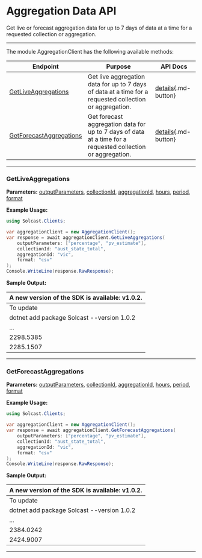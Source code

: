 # Aggregation Data API

Get live or forecast aggregation data for up to 7 days of data at a time for a requested collection or aggregation.

---


The module AggregationClient has the following available methods:

| Endpoint                  | Purpose                                              | API Docs                                                                                                               |
|---------------------------|------------------------------------------------------|------------------------------------------------------------------------------------------------------------------------|
| [GetLiveAggregations](#getliveaggregations) | Get live aggregation data for up to 7 days of data at a time for a requested collection or aggregation. | [details](https://docs.solcast.com.au/#3b09628d-0f9d-4a01-aa53-9af460d6c66a){.md-button} |
| [GetForecastAggregations](#getforecastaggregations) | Get forecast aggregation data for up to 7 days of data at a time for a requested collection or aggregation. | [details](https://docs.solcast.com.au/#feeb0565-ac06-473a-8cd1-b1493c5bcabb){.md-button} |

---

### GetLiveAggregations
**Parameters:**
[outputParameters](https://docs.solcast.com.au/#3b09628d-0f9d-4a01-aa53-9af460d6c66a "(List<string>): The output parameters to include in the response. (Optional)"), [collectionId](https://docs.solcast.com.au/#3b09628d-0f9d-4a01-aa53-9af460d6c66a "(string): Unique identifier for your collection. (Optional)"), [aggregationId](https://docs.solcast.com.au/#3b09628d-0f9d-4a01-aa53-9af460d6c66a "(string): Unique identifier that belongs to the requested collection. (Optional)"), [hours](https://docs.solcast.com.au/#3b09628d-0f9d-4a01-aa53-9af460d6c66a "(int?): The number of hours to return in the response. (Optional)"), [period](https://docs.solcast.com.au/#3b09628d-0f9d-4a01-aa53-9af460d6c66a "(string): Length of the averaging period in ISO 8601 format. (Optional)"), [format](https://docs.solcast.com.au/#3b09628d-0f9d-4a01-aa53-9af460d6c66a "(string): Response format (Optional)")

**Example Usage:**
```csharp
using Solcast.Clients;

var aggregationClient = new AggregationClient();
var response = await aggregationClient.GetLiveAggregations(
    outputParameters: ["percentage", "pv_estimate"],
    collectionId: "aust_state_total",
    aggregationId: "vic",
    format: "csv"
);
Console.WriteLine(response.RawResponse);

```
**Sample Output:**

| A new version of the SDK is available: v1.0.2. |
| --- |
| To update |  run the following command: |
|     dotnet add package Solcast --version 1.0.2 |
| ... |
| 2298.5385 | 44.6 | 2024-11-18T04:00:00+00:00 | PT30M |
| 2285.1507 | 44.3 | 2024-11-18T03:30:00+00:00 | PT30M |

---

### GetForecastAggregations
**Parameters:**
[outputParameters](https://docs.solcast.com.au/#feeb0565-ac06-473a-8cd1-b1493c5bcabb "(List<string>): The output parameters to include in the response. (Optional)"), [collectionId](https://docs.solcast.com.au/#feeb0565-ac06-473a-8cd1-b1493c5bcabb "(string): Unique identifier for your collection. (Optional)"), [aggregationId](https://docs.solcast.com.au/#feeb0565-ac06-473a-8cd1-b1493c5bcabb "(string): Unique identifier that belongs to the requested collection. (Optional)"), [hours](https://docs.solcast.com.au/#feeb0565-ac06-473a-8cd1-b1493c5bcabb "(int?): The number of hours to return in the response. (Optional)"), [period](https://docs.solcast.com.au/#feeb0565-ac06-473a-8cd1-b1493c5bcabb "(string): Length of the averaging period in ISO 8601 format. (Optional)"), [format](https://docs.solcast.com.au/#feeb0565-ac06-473a-8cd1-b1493c5bcabb "(string): Response format (Optional)")

**Example Usage:**
```csharp
using Solcast.Clients;

var aggregationClient = new AggregationClient();
var response = await aggregationClient.GetForecastAggregations(
    outputParameters: ["percentage", "pv_estimate"],
    collectionId: "aust_state_total",
    aggregationId: "vic",
    format: "csv"
);
Console.WriteLine(response.RawResponse);

```
**Sample Output:**

| A new version of the SDK is available: v1.0.2. |
| --- |
| To update |  run the following command: |
|     dotnet add package Solcast --version 1.0.2 |
| ... |
| 2384.0242 | 46.0 | 2024-12-02T02:30:00+00:00 | PT30M |
| 2424.9007 | 46.8 | 2024-12-02T03:00:00+00:00 | PT30M |

---
